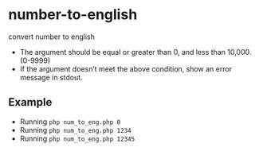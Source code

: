 # number-to-english
convert number to english
- The argument should be equal or greater than 0, and less than 10,000. (0-9999)
- If the argument doesn’t meet the above condition, show an error message in stdout.

## Example

- Running `php num_to_eng.php 0`
- Running `php num_to_eng.php 1234`
- Running `php num_to_eng.php 12345`
